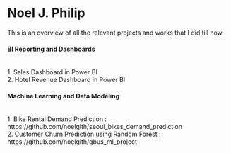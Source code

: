 # Noel J. Philip
This is an overview of all the relevant projects and works that I did till now.<br>

<h4>BI Reporting and Dashboards</h4><br>
1. Sales Dashboard in Power BI <br>
2. Hotel Revenue Dashboard in Power BI<br>

<h4> Machine Learning and Data Modeling</h4><br>
1. Bike Rental Demand Prediction : https://github.com/noelgith/seoul_bikes_demand_prediction <br>
2. Customer Churn Prediction using Random Forest : https://github.com/noelgith/gbus_ml_project<br>
